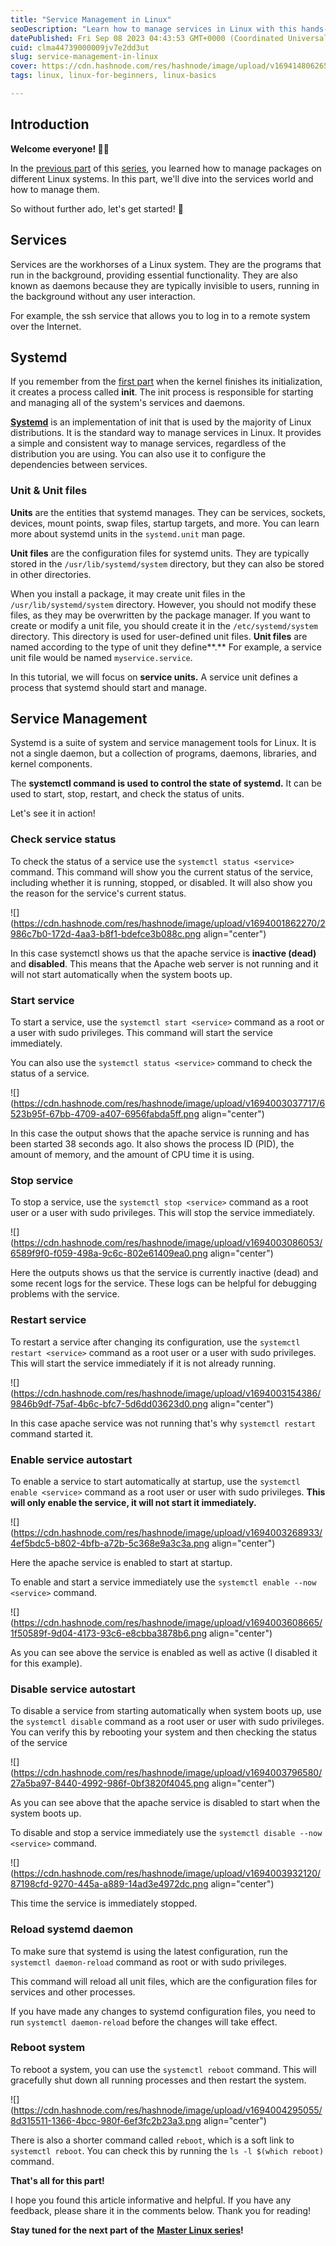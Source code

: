 ```yaml
---
title: "Service Management in Linux"
seoDescription: "Learn how to manage services in Linux with this hands-on guide."
datePublished: Fri Sep 08 2023 04:43:53 GMT+0000 (Coordinated Universal Time)
cuid: clma44739000009jv7e2dd3ut
slug: service-management-in-linux
cover: https://cdn.hashnode.com/res/hashnode/image/upload/v1694148062651/611385cc-b61e-4c44-81c0-3b98e2e264f5.png
tags: linux, linux-for-beginners, linux-basics

---
```


## **Introduction**

**Welcome everyone! 👋🏻**

In the [previous part](https://anurag-rajawat.hashnode.dev/package-management-in-linux) of this [series](https://anurag-rajawat.hashnode.dev/series/linux-the-practical-way), you learned how to manage packages on different Linux systems. In this part, we'll dive into the services world and how to manage them.

So without further ado, let's get started! 🚀

## Services

Services are the workhorses of a Linux system. They are the programs that run in the background, providing essential functionality. They are also known as daemons because they are typically invisible to users, running in the background without any user interaction.

For example, the ssh service that allows you to log in to a remote system over the Internet.

## Systemd

If you remember from the [first part](https://anurag-rajawat.hashnode.dev/linux-boot-process-overview) when the kernel finishes its initialization, it creates a process called **init**. The init process is responsible for starting and managing all of the system's services and daemons.

[**Systemd**](https://en.wikipedia.org/wiki/Systemd) is an implementation of init that is used by the majority of Linux distributions. It is the standard way to manage services in Linux. It provides a simple and consistent way to manage services, regardless of the distribution you are using. You can also use it to configure the dependencies between services.

### Unit & Unit files

**Units** are the entities that systemd manages. They can be services, sockets, devices, mount points, swap files, startup targets, and more. You can learn more about systemd units in the `systemd.unit` man page.

**Unit files** are the configuration files for systemd units. They are typically stored in the `/usr/lib/systemd/system` directory, but they can also be stored in other directories.

When you install a package, it may create unit files in the `/usr/lib/systemd/system` directory. However, you should not modify these files, as they may be overwritten by the package manager. If you want to create or modify a unit file, you should create it in the `/etc/systemd/system` directory. This directory is used for user-defined unit files. **Unit files** are named according to the type of unit they define**.** For example, a service unit file would be named `myservice.service`.

In this tutorial, we will focus on **service units.** A service unit defines a process that systemd should start and manage.

## Service Management

Systemd is a suite of system and service management tools for Linux. It is not a single daemon, but a collection of programs, daemons, libraries, and kernel components.

The **systemctl command is used to control the state of systemd.** It can be used to start, stop, restart, and check the status of units.

Let's see it in action!

### Check service status

To check the status of a service use the `systemctl status <service>` command. This command will show you the current status of the service, including whether it is running, stopped, or disabled. It will also show you the reason for the service's current status.

![](https://cdn.hashnode.com/res/hashnode/image/upload/v1694001862270/2986c7b0-172d-4aa3-b8f1-bdefce3b088c.png align="center")

In this case systemctl shows us that the apache service is **inactive (dead)** and **disabled**. This means that the Apache web server is not running and it will not start automatically when the system boots up.

### Start service

To start a service, use the `systemctl start <service>` command as a root or a user with sudo privileges. This command will start the service immediately.

You can also use the `systemctl status <service>` command to check the status of a service.

![](https://cdn.hashnode.com/res/hashnode/image/upload/v1694003037717/6523b95f-67bb-4709-a407-6956fabda5ff.png align="center")

In this case the output shows that the apache service is running and has been started 38 seconds ago. It also shows the process ID (PID), the amount of memory, and the amount of CPU time it is using.

### Stop service

To stop a service, use the `systemctl stop <service>` command as a root user or a user with sudo privileges. This will stop the service immediately.

![](https://cdn.hashnode.com/res/hashnode/image/upload/v1694003086053/6589f9f0-f059-498a-9c6c-802e61409ea0.png align="center")

Here the outputs shows us that the service is currently inactive (dead) and some recent logs for the service. These logs can be helpful for debugging problems with the service.

### Restart service

To restart a service after changing its configuration, use the `systemctl restart <service>` command as a root user or a user with sudo privileges. This will start the service immediately if it is not already running.

![](https://cdn.hashnode.com/res/hashnode/image/upload/v1694003154386/9846b9df-75af-4b6c-bfc7-5d6dd03623d0.png align="center")

In this case apache service was not running that's why `systemctl restart` command started it.

### Enable service autostart

To enable a service to start automatically at startup, use the `systemctl enable <service>` command as a root user or user with sudo privileges. **This will only enable the service, it will not start it immediately.**

![](https://cdn.hashnode.com/res/hashnode/image/upload/v1694003268933/4ef5bdc5-b802-4bfb-a72b-5c368e9a3c3a.png align="center")

Here the apache service is enabled to start at startup.

To enable and start a service immediately use the `systemctl enable --now <service>` command.

![](https://cdn.hashnode.com/res/hashnode/image/upload/v1694003608665/1f50589f-9d04-4173-93c6-e8cbba3878b6.png align="center")

As you can see above the service is enabled as well as active (I disabled it for this example).

### Disable service autostart

To disable a service from starting automatically when system boots up, use the `systemctl disable` command as a root user or user with sudo privileges. You can verify this by rebooting your system and then checking the status of the service

![](https://cdn.hashnode.com/res/hashnode/image/upload/v1694003796580/27a5ba97-8440-4992-986f-0bf3820f4045.png align="center")

As you can see above that the apache service is disabled to start when the system boots up.

To disable and stop a service immediately use the `systemctl disable --now <service>` command.

![](https://cdn.hashnode.com/res/hashnode/image/upload/v1694003932120/87198cfd-9270-445a-a889-14ad3e4972dc.png align="center")

This time the service is immediately stopped.

### Reload systemd daemon

To make sure that systemd is using the latest configuration, run the `systemctl daemon-reload` command as root or with sudo privileges.

This command will reload all unit files, which are the configuration files for services and other processes.

If you have made any changes to systemd configuration files, you need to run `systemctl daemon-reload` before the changes will take effect.

### Reboot system

To reboot a system, you can use the `systemctl reboot` command. This will gracefully shut down all running processes and then restart the system.

![](https://cdn.hashnode.com/res/hashnode/image/upload/v1694004295055/8d315511-1366-4bcc-980f-6ef3fc2b23a3.png align="center")

There is also a shorter command called `reboot`, which is a soft link to `systemctl reboot`. You can check this by running the `ls -l $(which reboot)` command.

**That's all for this part!**

I hope you found this article informative and helpful. If you have any feedback, please share it in the comments below. Thank you for reading!

**Stay tuned for the next part of the** [**Master Linux series**](https://anurag-rajawat.hashnode.dev/series/linux-the-practical-way)**!**